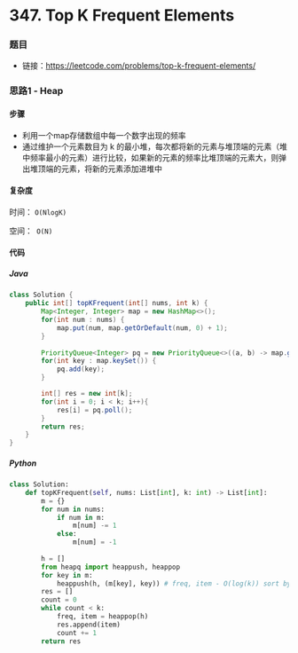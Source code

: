 # 347. Top K Frequent Elements

### 题目

- 链接：https://leetcode.com/problems/top-k-frequent-elements/



### 思路1 - Heap

#### 步骤

- 利用一个map存储数组中每一个数字出现的频率
- 通过维护一个元素数目为 k 的最小堆，每次都将新的元素与堆顶端的元素（堆中频率最小的元素）进行比较，如果新的元素的频率比堆顶端的元素大，则弹出堆顶端的元素，将新的元素添加进堆中



#### 复杂度

时间： `O(NlogK)`

空间：` O(N)`



#### 代码

##### Java

```java
class Solution {
    public int[] topKFrequent(int[] nums, int k) {
        Map<Integer, Integer> map = new HashMap<>();
        for(int num : nums) {
            map.put(num, map.getOrDefault(num, 0) + 1);
        }
        
        PriorityQueue<Integer> pq = new PriorityQueue<>((a, b) -> map.get(b) - map.get(a));
        for(int key : map.keySet()) {
            pq.add(key);
        }

        int[] res = new int[k];
        for(int i = 0; i < k; i++){
            res[i] = pq.poll();
        }
        return res;
    }
}
```



##### Python

```python
class Solution:
    def topKFrequent(self, nums: List[int], k: int) -> List[int]:
        m = {}
        for num in nums:
            if num in m:
                m[num] -= 1
            else:
                m[num] = -1
        
        h = []
        from heapq import heappush, heappop
        for key in m:
            heappush(h, (m[key], key)) # freq, item - O(log(k)) sort by heap[0]
        res = []
        count = 0
        while count < k:
            freq, item = heappop(h)
            res.append(item)
            count += 1
        return res
```

